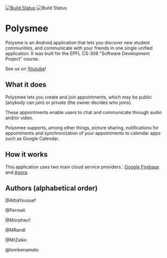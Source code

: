 [![Build Status](https://img.shields.io/cirrus/github/MrZaiko/Polysmee)](https://cirrus-ci.com/github/MrZaiko/Polysmee)
![Build Status](https://img.shields.io/codeclimate/coverage/MrZaiko/Polysmee)
# Polysmee
Polysme is an Android application that lets you discover new student communities, and communicate with your friends in one single unified application.
It was built for the EPFL CS-306 "Software Development Project" course.

See us on [Youtube](https://www.youtube.com/watch?v=HE_2EAxEcnk)!

## What it does

Polysmee lets you create and join appointments, which may be public (anybody can join) or private (the owner decides who joins).

These appointments enable users to chat and communicate through audio and/or video.

Polysmee supports, among other things, picture sharing, notifications for appointments and synchronization of your appointments to calendar apps such as Google Calendar.

## How it works

This application uses two main cloud service providers : [Google Firebase](https://firebase.google.com) and [Agora](https://www.agora.io). 

## Authors (alphabetical order)

@AttiaYoussef

@Fermeli

@Morpheo1

@MRandl

@MrZaiko

@tombenamato